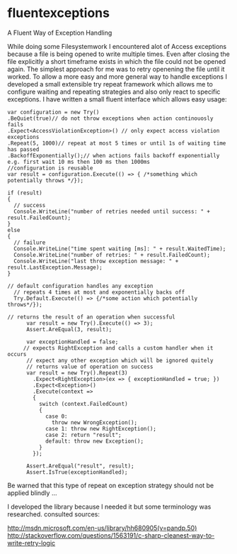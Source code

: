 fluentexceptions
================

A Fluent Way of Exception Handling


While doing some Filesystemwork I encountered alot of Access exceptions because a file is being opened to write multiple times.  Even after closing the file explicitly a short timeframe exists in which the file could not be opened again.  The simplest approach for me was to retry openening the file until it worked.  To allow a more easy and more general way to handle exceptions I developed a small extensible try repeat framework which allows me to configure waiting and repeating strategies and also only react to specific exceptions.  I have written a small fluent interface which allows easy usage:
```CSharp
var configuration = new Try()
.BeQuiet(true)// do not throw exceptions when action continouosly fails
.Expect<AccessViolationException>() // only expect access violation exceptions
.Repeat(5, 1000)// repeat at most 5 times or until 1s of waiting time has passed
.BackoffExponentially();// when actions fails backoff exponentially e.g. first wait 10 ms then 100 ms then 1000ms
//configuration is reusable
var result = configuration.Execute(() => { /*something which potentially throws */});

if (result)
{
  // success
  Console.WriteLine("number of retries needed until success: " + result.FailedCount);
}
else
{
  // failure
  Console.WriteLine("time spent waiting [ms]: " + result.WaitedTime);
  Console.WriteLine("number of retries: " + result.FailedCount);
  Console.WriteLine("last throw exception message: " + result.LastException.Message);
}
```

```CSharp
// default configuration handles any exception
  // repeats 4 times at most and exponentially backs off
  Try.Default.Execute(() => {/*some action which potentially throws*/});
```
```CSharp
// returns the result of an operation when successful
      var result = new Try().Execute(() => 3);
      Assert.AreEqual(3, result);
```
```CSharp
      var exceptionHandled = false;
     // expects RightException and calls a custom handler when it occurs
      // expect any other exception which will be ignored quitely
      // returns value of operation on success
      var result = new Try().Repeat(3)
        .Expect<RightException>(ex => { exceptionHandled = true; })
        .Expect<Exception>()
        .Execute(context =>
        {
          switch (context.FailedCount)
          {
            case 0:
              throw new WrongException();
            case 1: throw new RightException();
            case 2: return "result";
            default: throw new Exception();
          }
        });

      Assert.AreEqual("result", result);
      Assert.IsTrue(exceptionHandled);
```
  Be warned that this type of repeat on exception strategy should not be applied blindly …

I developed the library because I needed it but some terminology was researched.  consulted sources:

http://msdn.microsoft.com/en-us/library/hh680905(v=pandp.50)
http://stackoverflow.com/questions/1563191/c-sharp-cleanest-way-to-write-retry-logic
